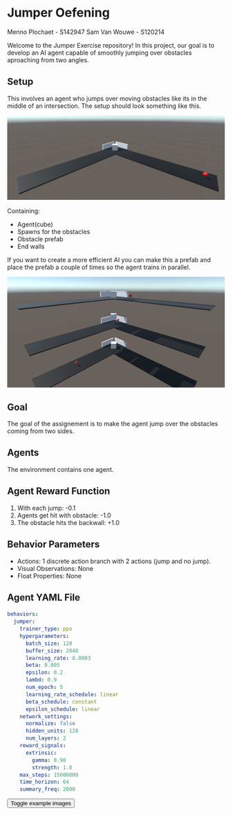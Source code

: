 # Jumper Oefening

Menno Plochaet - S142947
Sam Van Wouwe - S120214

Welcome to the Jumper Exercise repository! In this project, our goal is to develop an AI agent capable of smoothly jumping over obstacles aproaching from two angles.

## Setup

This involves an agent who jumps over moving obstacles like its in the middle of an intersection.
The setup should look something like this.

![setup](./Images/Setup.png)

Containing:
- Agent(cube)
- Spawns for the obstacles
- Obstacle prefab
- End walls

If you want to create a more efficient AI you can make this a prefab and place the prefab a couple of times so the agent trains in parallel.

![setup](./Images/EfficientAI.png)

## Goal

The goal of the assignement is to make the agent jump over the obstacles coming from two sides. 

## Agents

The environment contains one agent.

## Agent Reward Function

1. With each jump: -0.1
2. Agents get hit with obstacle: -1.0
3. The obstacle hits the backwall: +1.0

## Behavior Parameters

- Actions: 1 discrete action branch with 2 actions (jump and no jump).
- Visual Observations: None
- Float Properties: None

## Agent YAML File

```yaml
behaviors:
  jumper:
    trainer_type: ppo
    hyperparameters:
      batch_size: 128
      buffer_size: 2048
      learning_rate: 0.0003
      beta: 0.005
      epsilon: 0.2
      lambd: 0.9
      num_epoch: 5
      learning_rate_schedule: linear
      beta_schedule: constant
      epsilon_schedule: linear
    network_settings:
      normalize: false
      hidden_units: 128
      num_layers: 2
    reward_signals:
      extrinsic:
        gamma: 0.90
        strength: 1.0
    max_steps: 15000000
    time_horizon: 64
    summary_freq: 2000
```
<button onclick="toggleImages()">Toggle example images</button>
<div id="imageList" style="display: none;">
    <img src="./Images/image1.jpg" alt="Image 1">
    <img src="./Images/image2.jpg" alt="Image 2">
    <img src="./Images/image3.jpg" alt="Image 3">
    <!-- Voeg hier meer afbeeldingen toe -->
</div>

<script>
    function toggleImages() {
        var imageList = document.getElementById("imageList");
        if (imageList.style.display === "none") {
            imageList.style.display = "block";
        } else {
            imageList.style.display = "none";
        }
    }
</script>
